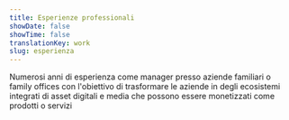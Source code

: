 ```yaml
---
title: Esperienze professionali
showDate: false
showTime: false
translationKey: work
slug: esperienza
---
```


Numerosi anni di esperienza come manager presso aziende familiari o family offices con l'obiettivo di trasformare le aziende in degli ecosistemi integrati di asset digitali e media che possono essere monetizzati come prodotti o servizi
